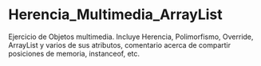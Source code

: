 Herencia_Multimedia_ArrayList
=============================

Ejercicio de Objetos multimedia. Incluye Herencia, Polimorfismo, Override, ArrayList y varios de sus atributos, comentario acerca de compartir posiciones de memoria, instanceof, etc.
